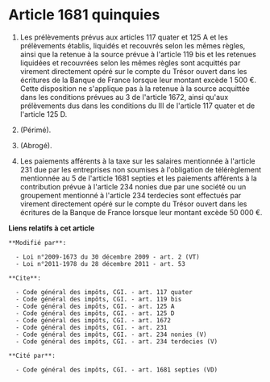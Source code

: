 # Article 1681 quinquies

1. Les prélèvements prévus aux articles 117 quater et 125 A et les prélèvements établis, liquidés et recouvrés selon les
mêmes règles, ainsi que la retenue à la source prévue à l'article 119 bis et les retenues liquidées et recouvrées selon les
mêmes règles sont acquittés par virement directement opéré sur le compte du Trésor ouvert dans les écritures de la Banque de
France lorsque leur montant excède 1 500 €. Cette disposition ne s'applique pas à la retenue à la source acquittée dans les
conditions prévues au 3 de l'article 1672, ainsi qu'aux prélèvements dus dans les conditions du III de l'article 117 quater
et de l'article 125 D. 

2. (Périmé). 

3. (Abrogé). 

4. Les paiements afférents à la taxe sur les salaires mentionnée à l'article 231 due par les entreprises non soumises à
l'obligation de télérèglement mentionnée au 5 de l'article 1681 septies et les paiements afférents à la contribution prévue à
l'article 234 nonies due par une société ou un groupement mentionné à l'article 234 terdecies sont effectués par virement
directement opéré sur le compte du Trésor ouvert dans les écritures de la Banque de France lorsque leur montant excède 50 000
€.

**Liens relatifs à cet article**

	**Modifié par**:

	  - Loi n°2009-1673 du 30 décembre 2009 - art. 2 (VT)
	  - Loi n°2011-1978 du 28 décembre 2011 - art. 53

	**Cite**:

	  - Code général des impôts, CGI. - art. 117 quater
	  - Code général des impôts, CGI. - art. 119 bis
	  - Code général des impôts, CGI. - art. 125 A
	  - Code général des impôts, CGI. - art. 125 D
	  - Code général des impôts, CGI. - art. 1672
	  - Code général des impôts, CGI. - art. 231
	  - Code général des impôts, CGI. - art. 234 nonies (V)
	  - Code général des impôts, CGI. - art. 234 terdecies (V)

	**Cité par**:

	  - Code général des impôts, CGI. - art. 1681 septies (VD)
